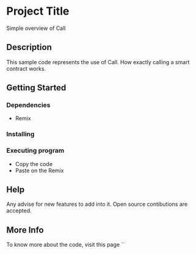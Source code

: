 # Project Title

Simple overview of Call

## Description

This sample code represents the use of Call. How exactly calling a smart contract works. 

## Getting Started

### Dependencies

* Remix


### Installing


### Executing program

* Copy the code
* Paste on the Remix

## Help

Any advise for new features to add into it. Open source contibutions are accepted. 


## More Info 

To know more about the code, visit this page ``